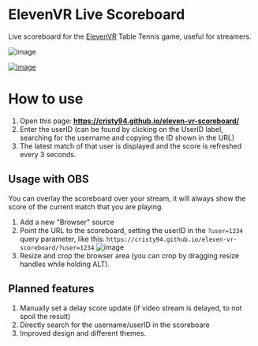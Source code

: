 # ElevenVR Live Scoreboard
Live scoreboard for the [ElevenVR](https://www.elevenvr.net/) Table Tennis game, useful for streamers.

![image](https://user-images.githubusercontent.com/1384885/117728875-531ff900-b1ea-11eb-99ce-4bf4f6f7642b.png)


[![image](https://user-images.githubusercontent.com/1384885/117722672-a5a8e780-b1e1-11eb-9975-9155c081cb4d.png)](https://cristy94.github.io/eleven-vr-scoreboard/)

# How to use

1. Open this page: **https://cristy94.github.io/eleven-vr-scoreboard/**
2. Enter the userID (can be found by clicking on the UserID label, searching for the username and copying the ID shown in the URL)
3. The latest match of that user is displayed and the score is refreshed every 3 seconds.


## Usage with OBS

You can overlay the scoreboard over your stream, it will always show the score of the current match that you are playing.

1. Add a new "Browser" source
2. Point the URL to the scoreboard, setting the userID in the `?user=1234` query parameter, like this:
`https://cristy94.github.io/eleven-vr-scoreboard/?user=1234`
![image](https://user-images.githubusercontent.com/1384885/117724984-cd4d7f00-b1e4-11eb-9d2f-63a90de5a0bc.png)  
3. Resize and crop the browser area (you can crop by dragging resize handles while holding ALT).


## Planned features

1. Manually set a delay score update (if video stream is delayed, to not spoil the result)
2. Directly search for the username/userID in the scoreboare
3. Improved design and different themes.
